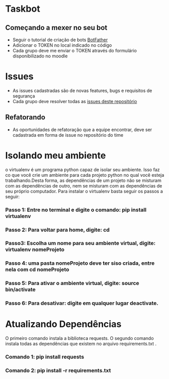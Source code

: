 # Taskbot

## Começando a mexer no seu bot
- Seguir o tutorial de criação de bots [BotFather](https://core.telegram.org/bots#6-botfather)
- Adicionar o TOKEN no local indicado no código
- Cada grupo deve me enviar o TOKEN através do formulário disponibilizado no moodle

# Issues
- As issues cadastradas são de novas features, bugs e requisitos de segurança
- Cada grupo deve resolver todas as [issues deste repositório](https://github.com/TecProg-20181/Taskbot)

## Refatorando
- As oportunidades de refatoração que a equipe encontrar, deve ser cadastrada
em forma de issue no repositório do time

# Isolando meu ambiente
 o virtualenv é um programa python capaz de isolar seu ambiente. Isso faz co que você crie um ambiente para cada projeto python no qual você esteja trabalhando.Desta forma, as dependências de um projeto não se misturam com as dependências de outro, nem se misturam com as dependências de seu próprio computador. Para instalar o virtualenv basta seguir os passos a seguir:
 ### Passo 1: Entre no terminal e digite o comando: pip install virtualenv

### Passo 2: Para voltar para home, digite: cd 

### Passo3: Escolha um nome para seu ambiente virtual, digite: virtualenv nomeProjeto

### Passo 4: uma pasta nomeProjeto deve ter siso criada, entre nela com cd nomeProjeto

### Passo 5: Para ativar o ambiente virtual, digite: source bin/activate

### Passo 6: Para desativar: digite em qualquer lugar deactivate.

# Atualizando Dependências
O primeiro comando instala a biblioteca requests. O segundo comando instala todas as dependências que existem no arquivo requirements.txt .
### Comando 1: pip install requests

### Comando 2: pip install -r requirements.txt



